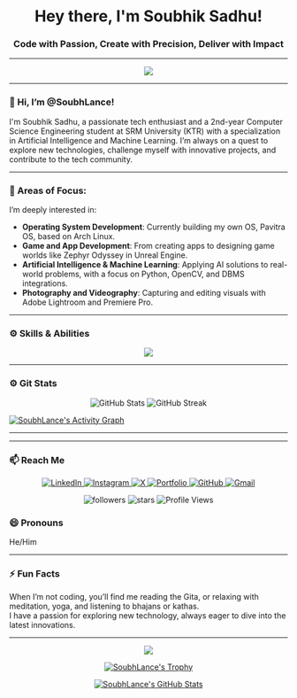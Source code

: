 <h1 align="center">Hey there, I'm Soubhik Sadhu! </h1>
<h3 align="center">Code with Passion, Create with Precision, Deliver with Impact</h3>


---

<p align="center">
  <img src="https://readme-typing-svg.herokuapp.com?color=2EB2EC&lines=Welcome+to+my+GitHub+profile!;I+am+a+tech+enthusiast.;Let's+collaborate+on+exciting+projects!" />
</p>

---

### 🚀 Hi, I’m @SoubhLance!

I'm Soubhik Sadhu, a passionate tech enthusiast and a 2nd-year Computer Science Engineering student at SRM University (KTR) with a specialization in Artificial Intelligence and Machine Learning. I’m always on a quest to explore new technologies, challenge myself with innovative projects, and contribute to the tech community.

---

### 👀 Areas of Focus:
I’m deeply interested in:

- **Operating System Development**: Currently building my own OS, Pavitra OS, based on Arch Linux.
- **Game and App Development**: From creating apps to designing game worlds like Zephyr Odyssey in Unreal Engine.
- **Artificial Intelligence & Machine Learning**: Applying AI solutions to real-world problems, with a focus on Python, OpenCV, and DBMS integrations.
- **Photography and Videography**: Capturing and editing visuals with Adobe Lightroom and Premiere Pro.
  
---


### ⚙️ Skills & Abilities

<p align="center">
  <a href="https://skillicons.dev">
    <img src="https://skillicons.dev/icons?i=python,java,kotlin,c,cpp,cs,html,css,js,mysql,androidstudio,vscode,anaconda,eclipse,mongodb,opencv,docker,unreal,unity,godot,git,github,vercel,figma,blender,ps,pr,ae,linux" />
  </a>
</p>


---

### ⚙️ Git Stats

<p align="center">
  <img src="https://github-readme-stats.vercel.app/api?username=SoubhLance&show_icons=true&theme=dark&count_private=true&hide_border=true" alt="GitHub Stats" />
  <img src="https://github-readme-streak-stats.herokuapp.com/?user=SoubhLance&theme=dark&hide_border=true" alt="GitHub Streak" />
</p>



[![SoubhLance's Activity Graph](https://github-readme-activity-graph.vercel.app/graph?username=SoubhLance&theme=react-dark)](https://github.com/SoubhLance)


---
---

### 📫 Reach Me

<p align="center">
  <a href="https://www.linkedin.com/in/soubhiksadhu">
    <img src="https://skillicons.dev/icons?i=linkedin" alt="LinkedIn" />
  </a>
  <a href="https://www.instagram.com/_piklusadhu_/">
    <img src="https://skillicons.dev/icons?i=instagram" alt="Instagram" />
  </a>
  <a href="https://x.com/_PikluSadhu_">
    <img src="https://skillicons.dev/icons?i=twitter" alt="X" />
  </a>
  <a href="https://soubhik-dev.vercel.app/">
    <img src="https://skillicons.dev/icons?i=actix" alt="Portfolio" />
  </a>
  <a href="https://github.com/SoubhLance">
    <img src="https://skillicons.dev/icons?i=github" alt="GitHub" />
  </a>
  <a href="mailto:studysadhu2022@gmail.com">
    <img src="https://skillicons.dev/icons?i=gmail" alt="Gmail" />
  </a>
  <p align="center">
  <img src="https://img.shields.io/github/followers/SoubhLance?color=0D47A1&style=for-the-badge" alt="followers" />
  <img src="https://img.shields.io/github/stars/SoubhLance?color=0D47A1&style=for-the-badge" alt="stars" />
  <img src="https://komarev.com/ghpvc/?username=PiyushSaini&label=Profile%20Views&color=0e75b6&style=flat" alt="Profile Views" />
</p>
</p>



### 😄 Pronouns
He/Him

---

### ⚡ Fun Facts
When I’m not coding, you’ll find me reading the Gita, or relaxing with meditation, yoga, and listening to bhajans or kathas.  
I have a passion for exploring new technology, always eager to dive into the latest innovations.

---

<p align="center">
  <img src="https://readme-typing-svg.herokuapp.com?color=2EB2EC&lines=Thank+you+for+visiting+my+profile!" />
</p>

<p align="center">
  <a href="https://github.com/SoubhLance">
    <img src="https://github-profile-trophy.vercel.app/?username=SoubhLance&theme=darkhub" alt="SoubhLance's Trophy" />
  </a>
</p>

<p align="center">
  <a href="https://github.com/SoubhLance">
    <img src="https://github-profile-summary-cards.vercel.app/api/cards/profile-details?username=SoubhLance&theme=github_dark" alt="SoubhLance's GitHub Stats" />
  </a>
</p>




